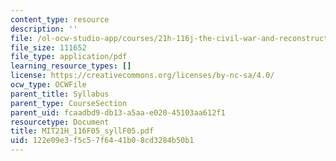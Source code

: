 ```yaml
---
content_type: resource
description: ''
file: /ol-ocw-studio-app/courses/21h-116j-the-civil-war-and-reconstruction-fall-2005/122e09e3f5c57f6441b08cd3284b50b1_MIT21H_116F05_syllF05.pdf
file_size: 111652
file_type: application/pdf
learning_resource_types: []
license: https://creativecommons.org/licenses/by-nc-sa/4.0/
ocw_type: OCWFile
parent_title: Syllabus
parent_type: CourseSection
parent_uid: fcaadbd9-db13-a5aa-e020-45103aa612f1
resourcetype: Document
title: MIT21H_116F05_syllF05.pdf
uid: 122e09e3-f5c5-7f64-41b0-8cd3284b50b1
---
```

